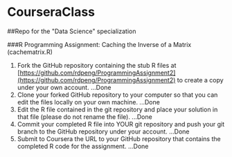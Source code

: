 CourseraClass
=============

##Repo for the "Data Science" specialization

###R Programming Assignment: Caching the Inverse of a Matrix (cachematrix.R)

1.  Fork the GitHub repository containing the stub R files at
    [https://github.com/rdpeng/ProgrammingAssignment2](https://github.com/rdpeng/ProgrammingAssignment2)
    to create a copy under your own account.
    ...Done
2.  Clone your forked GitHub repository to your computer so that you can
    edit the files locally on your own machine.
    ...Done
3.  Edit the R file contained in the git repository and place your
    solution in that file (please do not rename the file).
    ...Done
4.  Commit your completed R file into YOUR git repository and push your
    git branch to the GitHub repository under your account.
    ...Done
5.  Submit to Coursera the URL to your GitHub repository that contains
    the completed R code for the assignment.
    ...Done
